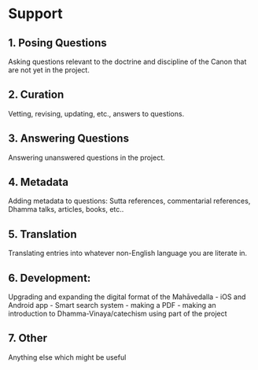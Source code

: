 # Support


## 1. Posing Questions

Asking questions relevant to the doctrine and discipline of the Canon that are not yet in the project.

## 2. Curation

Vetting, revising, updating, etc., answers to questions.

## 3. Answering Questions

Answering unanswered questions in the project.

## 4. Metadata

Adding metadata to questions: Sutta references, commentarial references, Dhamma talks, articles, books, etc..

## 5. Translation

Translating entries into whatever non-English language you are literate in.

## 6. Development: 
Upgrading and expanding the digital format of the Mahāvedalla
    - iOS and Android app
    - Smart search system
    - making a PDF
        - making an introduction to Dhamma-Vinaya/catechism using part of the project

## 7. Other
Anything else which might be useful